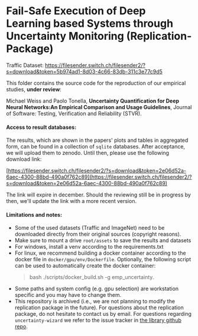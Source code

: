 # Fail-Safe Execution of Deep Learning based Systems through Uncertainty Monitoring (Replication-Package)

Traffic Dataset: https://filesender.switch.ch/filesender2/?s=download&token=5b974ad1-8d03-4c66-83db-311c3e77c9d5

This folder contains the source code for the reproduction of our empirical studies, **under review**:

Michael Weiss and Paolo Tonella, **Uncertainty Quantification for Deep Neural Networks:An Empirical Comparison and Usage Guidelines**,
Journal of Software: Testing, Verification and Reliability (STVR).

#### Access to result databases:
The results, which are shown in the papers' plots and tables in aggregated form, can be found 
in a collection of ``sqlite`` databases. 
After acceptance, we will upload them to zenodo. Until then, please use the following download link:

[https://filesender.switch.ch/filesender2/?s=download&token=2e06d52a-6aec-4300-88bd-490a0f762c89](https://filesender.switch.ch/filesender2/?s=download&token=2e06d52a-6aec-4300-88bd-490a0f762c89)

The link will expire in december. Should the reviewing still be in progress by then, we'll update the link with a more recent version.

#### Limitations and notes:

- Some of the used datasets (Traffic and ImageNet) need to be downloaded directly from their original sources (copyright reasons). 
- Make sure to mount a drive `root/assets` to save the results and datasets
- For windows, install a venv according to the requirements.txt
- For linux, we recommend building a docker container according to the docker file in `docker/gpu/env/Dockerfile`.
  Optionally, the following script can be used to automatically create the docker container:
  > bash ./scripts/docker_build.sh -g emp_uncertainty.                                                                                                                                                                                       
- Some paths and system config (e.g. gpu selection) are workstation specific and you may have to change them.
- This repository is archived (i.e., we are not planning to modify the replication package in the future).
  For questions about the replication package, do not hesitate to contact us by email.
  For questions regarding `uncertainty-wizard` we refer to the issue tracker in [the library github repo](https://github.com/testingautomated-usi/uncertainty-wizard).
                                                                                                                                                                                       
